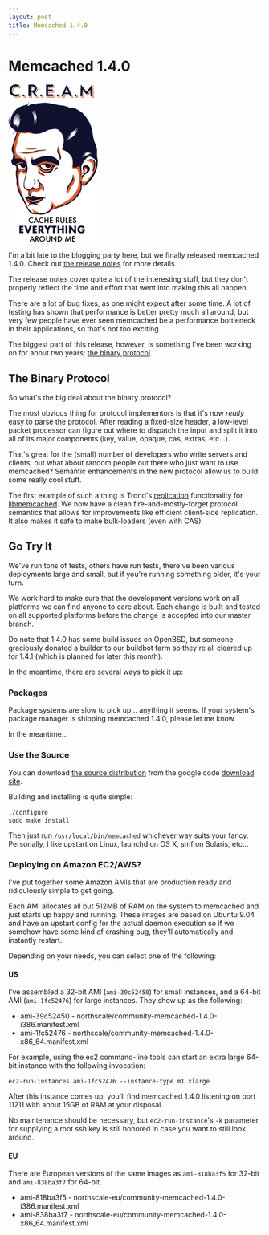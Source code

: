 ```yaml
---
layout: post
title: Memcached 1.4.0
---
```


# Memcached 1.4.0

<div>
  <img class="floatright" src="/images/cream-med.png"
    alt="c.r.e.a.m" />
</div>

I'm a bit late to the blogging party here, but we finally released
memcached 1.4.0.  Check out [the release notes][relnotes] for more
details.

The release notes cover quite a lot of the interesting stuff, but they
don't properly reflect the time and effort that went into making this
all happen.

There are a lot of bug fixes, as one might expect after some time.  A
lot of testing has shown that performance is better pretty much all
around, but very few people have ever seen memcached be a performance
bottleneck in their applications, so that's not too exciting.

The biggest part of this release, however, is something I've been
working on for about two years: [the binary protocol][binprot].

## The Binary Protocol

So what's the big deal about the binary protocol?

The most obvious thing for protocol implementors is that it's now
*really* easy to parse the protocol.  After reading a fixed-size
header, a low-level packet processor can figure out where to dispatch
the input and split it into all of its major components (key, value,
opaque, cas, extras, etc...).

That's great for the (small) number of developers who write servers
and clients, but what about random people out there who just want to
use memcached?  Semantic enhancements in the new protocol allow us to
build some really cool stuff.

The first example of such a thing is Trond's
[replication][replication] functionality for [libmemcached][libmc].
We now have a clean fire-and-mostly-forget protocol semantics that
allows for improvements like efficient client-side replication.  It
also makes it safe to make bulk-loaders (even with CAS).

## Go Try It

We've run tons of tests, others have run tests, there've been various
deployments large and small, but if you're running something older,
it's your turn.

We work hard to make sure that the development versions work on all
platforms we can find anyone to care about.  Each change is built and
tested on all supported platforms before the change is accepted into
our master branch.

Do note that 1.4.0 has some build issues on OpenBSD, but someone
graciously donated a builder to our buildbot farm so they're all
cleared up for 1.4.1 (which is planned for later this month).

In the meantime, there are several ways to pick it up:

### Packages

Package systems are slow to pick up... anything it seems.  If your
system's package manager is shipping memcached 1.4.0, please let me
know.

In the meantime...

### Use the Source

You can download [the source distribution][src] from the google code
[download site][downloads].

Building and installing is quite simple:

    ./configure
    sudo make install

Then just run `/usr/local/bin/memcached` whichever way suits your
fancy.  Personally, I like upstart on Linux, launchd on OS X, smf on
Solaris, etc...

### Deploying on Amazon EC2/AWS?

I've put together some Amazon AMIs that are production ready and
ridiculously simple to get going.

Each AMI allocates all but 512MB of RAM on the system to memcached and
just starts up happy and running.  These images are based on Ubuntu
9.04 and have an upstart config for the actual daemon execution so if
we somehow have some kind of crashing bug, they'll automatically and
instantly restart.

Depending on your needs, you can select one of the following:

#### US

I've assembled a 32-bit AMI (`ami-39c52450`) for small instances, and
a 64-bit AMI (`ami-1fc52476`) for large instances.  They show up as
the following:

* ami-39c52450 - northscale/community-memcached-1.4.0-i386.manifest.xml
* ami-1fc52476 - northscale/community-memcached-1.4.0-x86\_64.manifest.xml

For example, using the ec2 command-line tools can start an extra large
64-bit instance with the following invocation:

    ec2-run-instances ami-1fc52476 --instance-type m1.xlarge

After this instance comes up, you'll find memcached 1.4.0 listening on
port 11211 with about 15GB of RAM at your disposal.

No maintenance should be necessary, but `ec2-run-instance`'s `-k`
parameter for supplying a root ssh key is still honored in case you
want to still look around.

#### EU

There are European versions of the same images as `ami-818ba3f5`
for 32-bit and `ami-838ba3f7` for 64-bit.

* ami-818ba3f5 - northscale-eu/community-memcached-1.4.0-i386.manifest.xml
* ami-838ba3f7 - northscale-eu/community-memcached-1.4.0-x86_64.manifest.xml

[relnotes]: http://code.google.com/p/memcached/wiki/ReleaseNotes140
[binprot]: http://cloud.github.com/downloads/memcached/memcached/protocol-binary.txt
[replication]: http://blogs.sun.com/trond/date/20090625
[libmc]: http://launchpad.net/libmemcached
[src]: http://memcached.googlecode.com/files/memcached-1.4.0.tar.gz
[downloads]: http://code.google.com/p/memcached/downloads/list

